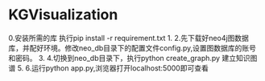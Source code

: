 # KGVisualization
0.安装所需的库 执行pip install -r requirement.txt
1.
2.先下载好neo4j图数据库，并配好环境。修改neo_db目录下的配置文件config.py,设置图数据库的账号和密码。
3.
4.切换到neo_db目录下，执行python create_graph.py 建立知识图谱
5.
6.运行python app.py,浏览器打开localhost:5000即可查看
